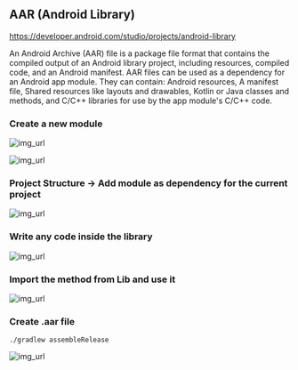 ## AAR (Android Library)

https://developer.android.com/studio/projects/android-library

An Android Archive (AAR) file is a package file format that contains the compiled output of an Android library project, including resources, compiled code, and an Android manifest. AAR files can be used as a dependency for an Android app module. They can contain: Android resources, A manifest file, Shared resources like layouts and drawables, Kotlin or Java classes and methods, and C/C++ libraries for use by the app module's C/C++ code.

### Create a new module

![img_url](https://i.imgur.com/ePHztWG.png)

![img_url](https://i.imgur.com/8HFgfQZ.png)

### Project Structure -> Add module as dependency for the current project

![img_url](https://i.imgur.com/t4eCc5O.png)

### Write any code inside the library

![img_url](https://i.imgur.com/Nk6ahmD.png)

### Import the method from Lib and use it

![img_url](https://i.imgur.com/tnWesmZ.png)

### Create .aar file

```
./gradlew assembleRelease
```

![img_url](https://i.imgur.com/eSKPw8Y.png)
